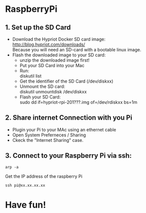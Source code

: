 # RaspberryPi
## 1. Set up the SD Card

- Download the Hypriot Docker SD card image:  
   http://blog.hypriot.com/downloads/  
Because you will need an SD-card with a bootable linux image.
- Flash the downloaded image to your SD card: 
   * unzip the downloaded image first! 
   * Put your SD Card into your Mac
   * Run:  
      diskutil list
   * Get the identifier of the SD Card (/dev/diskxx)
   * Unmount the SD card:  
      diskutil unmountdisk /dev/diskxx
   * Flash your SD Card:  
      sudo dd if=hypriot-rpi-201???.img of=/dev/rdiskxx bs=1m  

## 2. Share internet Connection with you Pi

- Plugin  your Pi to your MAc using an ethernet cable
- Open System Preferneces / Sharing 
- Ckeck the "Internet Sharing" case.

## 3. Connect to your Raspberry Pi via ssh:

    arp -a
Get the IP address of the raspberry Pi

    ssh pi@xx.xx.xx.xx
# Have fun!
